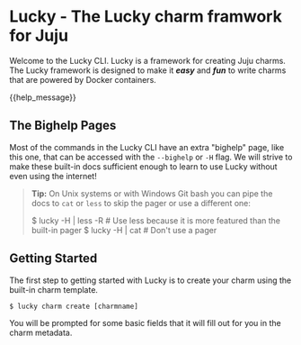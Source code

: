 # Lucky - The Lucky charm framwork for Juju

Welcome to the Lucky CLI. Lucky is a framework for creating Juju charms. The Lucky framework is designed to make it ***easy*** and ***fun*** to write charms that are powered by Docker containers.

{{help_message}}

## The Bighelp Pages

Most of the commands in the Lucky CLI have an extra "bighelp" page, like this one, that can be accessed with the `--bighelp` or `-H` flag. We will strive to make these built-in docs sufficient enough to learn to use Lucky without even using the internet!

> **Tip:** On Unix systems or with Windows Git bash you can pipe the docs to `cat` or `less` to skip the pager or use a different one:
> 
> $ lucky -H | less -R # Use less because it is more featured than the built-in pager
> $ lucky -H | cat # Don't use a pager

## Getting Started

The first step to getting started with Lucky is to create your charm using the built-in charm template.

    $ lucky charm create [charmname]

You will be prompted for some basic fields that it will fill out for you in the charm metadata.
